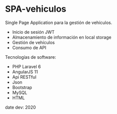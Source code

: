 # SPA-vehiculos
Single Page Application para la gestión de vehículos.
  - Inicio de sesión JWT
  - Almacenamiento de información en local storage
  - Gestión de vehículos
  - Consumo de API

Tecnologías de software:
  - PHP Laravel 6
  - AngularJS 11
  - Api RESTful
  - Json
  - Bootstrap 
  - MySQL
  - HTML

date dev: 2020

